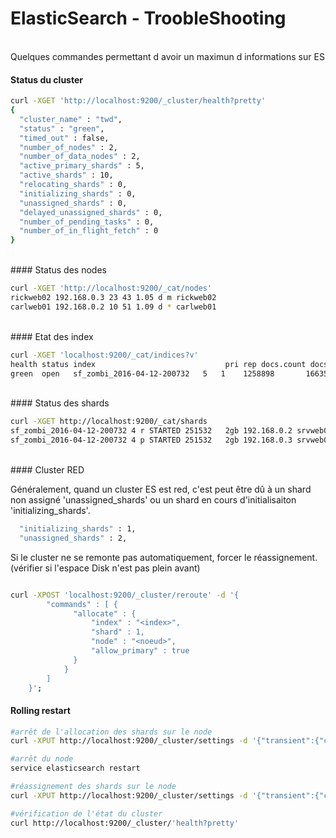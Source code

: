 ElasticSearch - TroobleShooting
==
<br/>
Quelques commandes permettant d avoir un maximun d informations sur ES

#### Status du cluster

```bash
curl -XGET 'http://localhost:9200/_cluster/health?pretty'
{
  "cluster_name" : "twd",
  "status" : "green",
  "timed_out" : false,
  "number_of_nodes" : 2,
  "number_of_data_nodes" : 2,
  "active_primary_shards" : 5,
  "active_shards" : 10,
  "relocating_shards" : 0,
  "initializing_shards" : 0,
  "unassigned_shards" : 0,
  "delayed_unassigned_shards" : 0,
  "number_of_pending_tasks" : 0,
  "number_of_in_flight_fetch" : 0
}

```
</br>
#### Status des nodes

```bash
curl -XGET 'http://localhost:9200/_cat/nodes'
rickweb02 192.168.0.3 23 43 1.05 d m rickweb02
carlweb01 192.168.0.2 10 51 1.09 d * carlweb01
```
</br>
#### Etat des index

```bash
curl -XGET 'localhost:9200/_cat/indices?v'
health status index                             pri rep docs.count docs.deleted store.size pri.store.size
green  open   sf_zombi_2016-04-12-200732   5   1    1258898       166350     20.7gb         10.3gb
```
</br>
#### Status des shards

```bash
curl -XGET http://localhost:9200/_cat/shards
sf_zombi_2016-04-12-200732 4 r STARTED 251532   2gb 192.168.0.2 srvweb01
sf_zombi_2016-04-12-200732 4 p STARTED 251532   2gb 192.168.0.3 srvweb02
```
</br>
#### Cluster RED

Généralement, quand un cluster ES est red, c'est peut être dû à un shard non assigné 'unassigned_shards' ou un shard en cours d'initialisaiton 'initializing_shards'.

```bash
  "initializing_shards" : 1,
  "unassigned_shards" : 2,
```

Si le cluster ne se remonte pas automatiquement, forcer le réassignement. (vérifier si l'espace Disk n'est pas plein avant)

```bash

curl -XPOST 'localhost:9200/_cluster/reroute' -d '{
        "commands" : [ {
              "allocate" : {
                  "index" : "<index>",
                  "shard" : 1,
                  "node" : "<noeud>",
                  "allow_primary" : true
              }
            }
        ]
    }';
```

#### Rolling restart

```bash
#arrêt de l'allocation des shards sur le node
curl -XPUT http://localhost:9200/_cluster/settings -d '{"transient":{"cluster.routing.allocation.enable":"none"}}'

#arrêt du node
service elasticsearch restart

#réassignement des shards sur le node
curl -XPUT http://localhost:9200/_cluster/settings -d '{"transient":{"cluster.routing.allocation.enable":"all"}}'

#vérification de l'état du cluster
curl http://localhost:9200/_cluster/'health?pretty'

```
